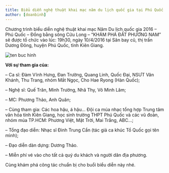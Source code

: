 ```yaml
---
title: Biểu diễn nghệ thuật khai mạc năm du lịch quốc gia tại Phú Quốc
author: [doanbinh]
---
```


Chương trình biểu diễn nghệ thuật khai mạc Năm Du lịch quốc gia 2016 – Phú Quốc – Đồng bằng sông Cửu Long – “KHÁM PHÁ ĐẤT PHƯƠNG NAM” sẽ được tổ chức vào  lúc: 19h30, ngày 10/4/2016 tại Sân bay cũ, thị trấn Dương Đông, huyện Phú Quốc, tỉnh Kiên Giang.

![ten buc hinh](http://www.phuquoctaxi.com.vn/wp-content/uploads/2016/05/hinh1.jpg "ten buc hinh")

**Với sự tham gia của:**

– Ca sĩ: Đàm Vĩnh Hưng, Đan Trường, Quang Linh, Quốc Đại, NSƯT Vân Khánh, Thu Trang, nhóm Mắt Ngọc, Cho Hae Ryong (Hàn Quốc);

– Nghệ sĩ: Quế Trân, Minh Trường, Nhã Thy, Võ Minh Lâm;

– MC: Phương Thảo, Anh Quân;

– Cùng tham gia: Các hoa hậu, á hậu… Đội ca múa nhạc tổng hợp Trung tâm văn hóa tỉnh Kiên Giang, học sinh trường THPT Phú Quốc và các vũ đoàn, nhóm múa TP.HCM: Phương Việt, Mặt Trời, Mai Trắng, ABC…;

– Tổng đạo diễn: Nhạc sĩ Đinh Trung Cẩn (tác giả ca khúc Tổ Quốc gọi tên mình);

– Đạo diễn dàn dựng: Dương Thảo.

– Miễn phí vé vào cho tất cả quý du khách và người dân địa phương.

Cùng khám phá công tác chuẩn bị cho buổi biểu diễn này nhé.



